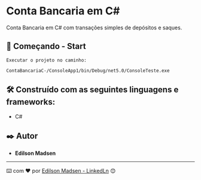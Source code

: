 # Conta Bancaria em C#

Conta Bancaria em C# com transações simples de depósitos e saques.

## 🚀 Começando - Start

```
Executar o projeto no caminho:

ContaBancariaC-/ConsoleApp1/bin/Debug/net5.0/ConsoleTeste.exe
```

## 🛠️ Construído com as seguintes linguagens e frameworks:

* C#

## ✒️ Autor

* **Edilson Madsen**

---
⌨️ com ❤️ por [Edilson Madsen - LinkedLn](https://www.linkedin.com/in/edilsonmadsen/) 😊


